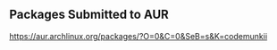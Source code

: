 Packages Submitted to AUR
-------------------------

https://aur.archlinux.org/packages/?O=0&C=0&SeB=s&K=codemunkii